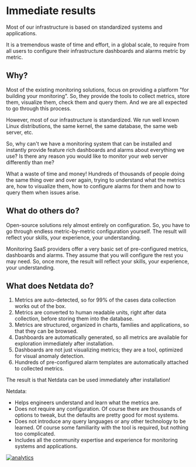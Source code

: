 <!--
title: "Immediate results"
custom_edit_url: https://github.com/netdata/netdata/edit/master/docs/why-netdata/immediate-results.md
-->

# Immediate results

Most of our infrastructure is based on standardized systems and applications. 

It is a tremendous waste of time and effort, in a global scale, to require from all users to configure their infrastructure dashboards and alarms metric by metric.

## Why?

Most of the existing monitoring solutions, focus on providing a platform "for building your monitoring". So, they provide the tools to collect metrics, store them, visualize them, check them and query them. And we are all expected to go through this process.

However, most of our infrastructure is standardized. We run well known Linux distributions, the same kernel, the same database, the same web server, etc.

So, why can't we have a monitoring system that can be installed and instantly provide feature rich dashboards and alarms about everything we use? Is there any reason you would like to monitor your web server differently than me?

What a waste of time and money! Hundreds of thousands of people doing the same thing over and over again, trying to understand what the metrics are, how to visualize them, how to configure alarms for them and how to query them when issues arise.

## What do others do?

Open-source solutions rely almost entirely on configuration. So, you have to go through endless metric-by-metric configuration yourself. The result will reflect your skills, your experience, your understanding.

Monitoring SaaS providers offer a very basic set of pre-configured metrics, dashboards and alarms. They assume that you will configure the rest you may need. So, once more, the result will reflect your skills, your experience, your understanding.

## What does Netdata do?

1.  Metrics are auto-detected, so for 99% of the cases data collection works out of the box.
2.  Metrics are converted to human readable units, right after data collection, before storing them into the database.
3.  Metrics are structured, organized in charts, families and applications, so that they can be browsed.
4.  Dashboards are automatically generated, so all metrics are available for exploration immediately after installation.
5.  Dashboards are not just visualizing metrics; they are a tool, optimized for visual anomaly detection.
6.  Hundreds of pre-configured alarm templates are automatically attached to collected metrics.

The result is that Netdata can be used immediately after installation!

Netdata:

-   Helps engineers understand and learn what the metrics are.
-   Does not require any configuration. Of course there are thousands of options to tweak, but the defaults are pretty good for most systems.
-   Does not introduce any query languages or any other technology to be learned. Of course some familiarity with the tool is required, but nothing too complicated.
-   Includes all the community expertise and experience for monitoring systems and applications.

[![analytics](https://www.google-analytics.com/collect?v=1&aip=1&t=pageview&_s=1&ds=github&dr=https%3A%2F%2Fgithub.com%2Fnetdata%2Fnetdata&dl=https%3A%2F%2Fmy-netdata.io%2Fgithub%2Fdocs%2Fwhy-netdata%2Fimmediate-results&_u=MAC~&cid=5792dfd7-8dc4-476b-af31-da2fdb9f93d2&tid=UA-64295674-3)](<>)
